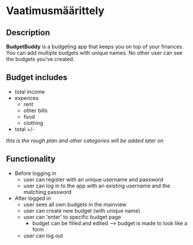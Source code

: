 # Vaatimusmäärittely

## Description

**BudgetBuddy** is a budgeting app that keeps you on top of your finances. You can add multiple budgets with unique names. No other user can see the budgets you've created.

## Budget includes

- total income
- expences
    - rent
    - other bills
    - food
    - clothing
- total +/-

*this is the rough plan and other categories will be added later on*

## Functionality

- Before logging in
    - user can register with an unique username and password
    - user can log in to the app with an existing username and the matching password
- After logged in
    - user sees all own budgets in the mainview
    - user can create new budget (with unique name)
    - user can 'enter' to specific budget page
        - budget can be filled and edited --> budget is made to look like a form
    - user can log out